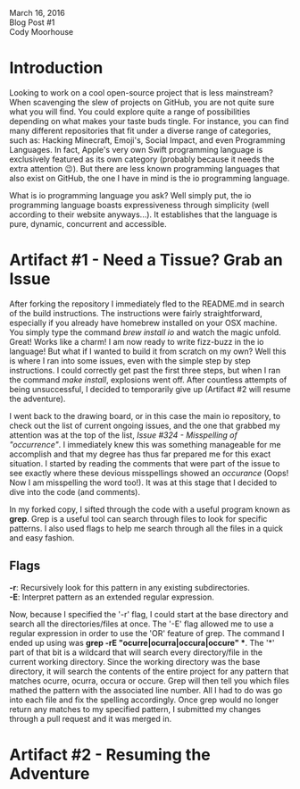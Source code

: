 March 16, 2016 <br>
Blog Post #1 <br>
Cody Moorhouse <br>


Introduction
============

Looking to work on a cool open-source project that is less mainstream? When scavenging the slew of projects on GitHub, you are not quite sure what you will find. You could explore quite a range of possibilities depending on what makes your taste buds tingle. For instance, you can find many different repositories that fit under a diverse range of categories, such as: Hacking Minecraft, Emoji's, Social Impact, and even Programming Languages. In fact, Apple's very own Swift programming language is exclusively featured as its own category (probably because it needs the extra attention :wink:). But there are less known programming languages that also exist on GitHub, the one I have in mind is the io programming language.

What is io programming language you ask? Well simply put, the io programming language boasts expressiveness through simplicity (well according to their website anyways...). It establishes that the language is pure, dynamic, concurrent and accessible.

Artifact #1 - Need a Tissue? Grab an Issue 
==========================================
After forking the repository I immediately fled to the README.md in search of the build instructions. The instructions were fairly straightforward, especially if you already have homebrew installed on your OSX machine. You simply type the command <i>brew install io</i> and watch the magic unfold. Great! Works like a charm! I am now ready to write fizz-buzz in the io language! But what if I wanted to build it from scratch on my own? Well this is where I ran into some issues, even with the simple step by step instructions. I could correctly get past the first three steps, but when I ran the command <i>make install</i>, explosions went off. After countless attempts of being unsuccessful, I decided to temporarily give up (Artifact #2 will resume the adventure). 

I went back to the drawing board, or in this case the main io repository, to check out the list of current ongoing issues, and the one that grabbed my attention was at the top of the list, <i>Issue #324 - Misspelling of "occurrence"</i>. I immediately knew this was something manageable for me accomplish and that my degree has thus far prepared me for this exact situation. I started by reading the comments that were part of the issue to see exactly where these devious misspellings showed an <i>occurance</i> (Oops! Now I am misspelling the word too!). It was at this stage that I decided to dive into the code (and comments).

In my forked copy, I sifted through the code with a useful program known as <b>grep</b>. Grep is a useful tool can search through files to look for specific patterns. I also used flags to help me search through all the files in a quick and easy fashion. 

Flags
-----
<b>-r</b>: Recursively look for this pattern in any existing subdirectories.<br>
<b>-E</B>: Interpret pattern as an extended regular expression.

Now, because I specified the '-r' flag, I could start at the base directory and search all the directories/files at once. The '-E' flag allowed me to use a regular expression in order to use the 'OR' feature of grep. The command I ended up using was <b>grep -rE "ocurre|ocurra|occura|occure" \*</b>. The '\*' part of that bit is a wildcard that will search every directory/file in the current working directory. Since the working directory was the base directory, it will search the contents of the entire project for any pattern that matches ocurre, ocurra, occura or occure. Grep will then tell you which files mathed the pattern with the associated line number. All I had to do was go into each file and fix the spelling accordingly. Once grep would no longer return any matches to my specified pattern, I submitted my changes through a pull request and it was merged in.

Artifact #2 - Resuming the Adventure
====================================
